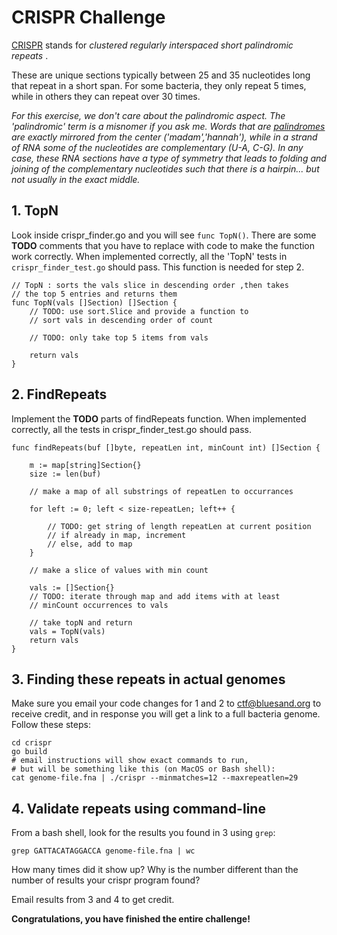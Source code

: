 # CRISPR Challenge

[CRISPR](https://en.wikipedia.org/wiki/CRISPR) stands for *clustered regularly interspaced short palindromic repeats* .

These are unique sections typically between 25 and 35 nucleotides long that repeat in a short span.  For some bacteria, they only repeat 5 times, while in others they can repeat over 30 times.

*For this exercise, we don't care about the palindromic aspect.  The 'palindromic' term is a misnomer if you ask me.  Words that are [palindromes](https://en.wikipedia.org/wiki/Palindrome) are exactly mirrored from the center ('madam','hannah'), while in a strand of RNA some of the nucleotides are complementary (U-A, C-G).  In any case, these RNA sections have a type of symmetry that leads to folding and joining of the complementary nucleotides such that there is a hairpin... but not usually in the exact middle.*

## 1. TopN

Look inside crispr_finder.go and you will see `func TopN()`.  There are some **TODO** comments that you have to replace with code to make the function work correctly.  When implemented correctly, all the 'TopN' tests in `crispr_finder_test.go` should pass.  This function is needed for step 2.

```
// TopN : sorts the vals slice in descending order ,then takes
// the top 5 entries and returns them
func TopN(vals []Section) []Section {
	// TODO: use sort.Slice and provide a function to
	// sort vals in descending order of count

	// TODO: only take top 5 items from vals

	return vals
}
```

## 2. FindRepeats

Implement the **TODO** parts of findRepeats function.  When implemented correctly, all the tests in crispr_finder_test.go should pass.

```
func findRepeats(buf []byte, repeatLen int, minCount int) []Section {

	m := map[string]Section{}
	size := len(buf)

	// make a map of all substrings of repeatLen to occurrances

	for left := 0; left < size-repeatLen; left++ {

		// TODO: get string of length repeatLen at current position
		// if already in map, increment
		// else, add to map
	}

	// make a slice of values with min count

	vals := []Section{}
	// TODO: iterate through map and add items with at least
	// minCount occurrences to vals

	// take topN and return
	vals = TopN(vals)
	return vals
}
```

## 3. Finding these repeats in actual genomes

Make sure you email your code changes for 1 and 2 to ctf@bluesand.org to receive credit, and in response you will get a link to a full bacteria genome.  Follow these steps:
```
cd crispr
go build
# email instructions will show exact commands to run,
# but will be something like this (on MacOS or Bash shell):
cat genome-file.fna | ./crispr --minmatches=12 --maxrepeatlen=29
```

## 4. Validate repeats using command-line

From a bash shell, look for the results you found in 3 using `grep`:
```
grep GATTACATAGGACCA genome-file.fna | wc
```
How many times did it show up?  Why is the number different than the number of results your crispr program found?

Email results from 3 and 4 to get credit.

**Congratulations, you have finished the entire challenge!**
